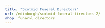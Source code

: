 ```yaml
---
title: "Scotmid Funeral Directors"
url: /edinburgh/scotmid-funeral-directors-2/
shop: funeral directors
---
```

